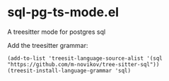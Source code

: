 # sql-pg-ts-mode.el
A treesitter mode for postgres sql

Add the treesitter grammar:

```
(add-to-list 'treesit-language-source-alist '(sql "https://github.com/m-novikov/tree-sitter-sql"))
(treesit-install-language-grammar 'sql)
```
